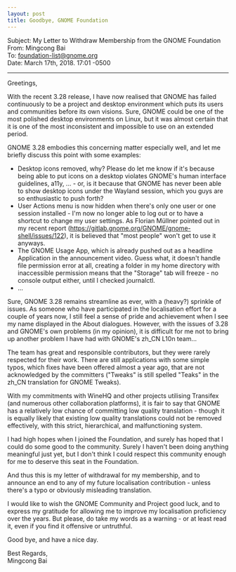 ```yaml
---
layout: post
title: Goodbye, GNOME Foundation
---
```


Subject: My Letter to Withdraw Membership from the GNOME Foundation     <br />
From: Mingcong Bai <jeffbai at aosc dot io>    <br />
To: foundation-list@gnome.org    <br />
Date: March 17th, 2018. 17:01 -0500    

--------

Greetings,

With the recent 3.28 release, I have now realised that GNOME has failed continuously to be a project and desktop environment which puts its users and communities before its own visions. Sure, GNOME could be one of the most polished desktop environments on Linux, but it was almost certain that it is one of the most inconsistent and impossible to use on an extended period.

GNOME 3.28 embodies this concerning matter especially well, and let me briefly discuss this point with some examples:

- Desktop icons removed, why? Please do let me know if it's because being able to put icons on a desktop violates GNOME's human interface guidelines, a11y, ... - or, is it because that GNOME has never been able to show desktop icons under the Wayland session, which you guys are so enthusiastic to push forth?
- User Actions menu is now hidden when there's only one user or one session installed - I'm now no longer able to log out or to have a shortcut to change my user settings. As Florian Müllner pointed out in my recent report (https://gitlab.gnome.org/GNOME/gnome-shell/issues/122), it is believed that "most people" won't get to use it anyways.
- The GNOME Usage App, which is already pushed out as a headline Application in the announcement video. Guess what, it doesn't handle file permission error at all, creating a folder in my home directory with inaccessible permission means that the "Storage" tab will freeze - no console output either, until I checked journalctl.
- ...

Sure, GNOME 3.28 remains streamline as ever, with a (heavy?) sprinkle of issues. As someone who have participated in the localisation effort for a couple of years now, I still feel a sense of pride and achievement when I see my name displayed in the About dialogues. However, with the issues of 3.28 and GNOME's own problems (in my opinion), it is difficult for me not to bring up another problem I have had with GNOME's zh_CN L10n team...

The team has great and responsible contributors, but they were rarely respected for their work. There are still applications with some simple typos, which fixes have been offered almost a year ago, that are not acknowledged by the committers ("Tweaks" is still spelled "Teaks" in the zh_CN translation for GNOME Tweaks).

With my commitments with WineHQ and other projects utilising Transifex (and numerous other collaboration platforms), it is fair to say that GNOME has a relatively low chance of committing low quality translation - though it is equally likely that existing low quality translations could not be removed effectively, with this strict, hierarchical, and malfunctioning system.

I had high hopes when I joined the Foundation, and surely has hoped that I could do some good to the community. Surely I haven't been doing anything meaningful just yet, but I don't think I could respect this community enough for me to deserve this seat in the Foundation.

And thus this is my letter of withdrawal for my membership, and to announce an end to any of my future localisation contribution - unless there's a typo or obviously misleading translation.

I would like to wish the GNOME Community and Project good luck, and to express my gratitude for allowing me to improve my localisation proficiency over the years. But please, do take my words as a warning - or at least read it, even if you find it offensive or untruthful.

Good bye, and have a nice day.

Best Regards,    
Mingcong Bai

